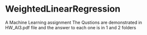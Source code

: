 # WeightedLinearRegression

A Machine Learning assignment
The Qustions are demonstrated in HW_AI3.pdf file and the answer to each one is in 1 and 2 folders
